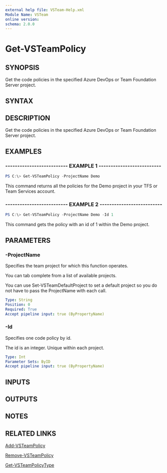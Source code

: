 ```yaml
---
external help file: VSTeam-Help.xml
Module Name: VSTeam
online version:
schema: 2.0.0
---
```


# Get-VSTeamPolicy

## SYNOPSIS

Get the code policies in the specified Azure DevOps or Team Foundation Server project.

## SYNTAX

## DESCRIPTION

Get the code policies in the specified Azure DevOps or Team Foundation Server project.

## EXAMPLES

### -------------------------- EXAMPLE 1 --------------------------

```PowerShell
PS C:\> Get-VSTeamPolicy -ProjectName Demo
```

This command returns all the policies for the Demo project in your TFS or Team Services account.

### -------------------------- EXAMPLE 2 --------------------------

```PowerShell
PS C:\> Get-VSTeamPolicy -ProjectName Demo -Id 1
```

This command gets the policy with an id of 1 within the Demo project.

## PARAMETERS

### -ProjectName

Specifies the team project for which this function operates.

You can tab complete from a list of available projects.

You can use Set-VSTeamDefaultProject to set a default project so
you do not have to pass the ProjectName with each call.

```yaml
Type: String
Position: 0
Required: True
Accept pipeline input: true (ByPropertyName)
```

### -Id

Specifies one code policy by id.

The id is an integer. Unique within each project.

```yaml
Type: Int
Parameter Sets: ByID
Accept pipeline input: true (ByPropertyName)
```

## INPUTS

## OUTPUTS

## NOTES

## RELATED LINKS

[Add-VSTeamPolicy](Add-VSTeamPolicy.md)

[Remove-VSTeamPolicy](Remove-VSTeamPolicy.md)

[Get-VSTeamPolicyType](Get-VSTeamPolicyType.md)

